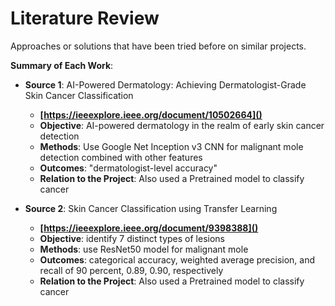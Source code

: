 # Literature Review

Approaches or solutions that have been tried before on similar projects.

**Summary of Each Work**:

- **Source 1**: AI-Powered Dermatology: Achieving Dermatologist-Grade Skin Cancer Classification

  - **[https://ieeexplore.ieee.org/document/10502664]()**
  - **Objective**: AI-powered dermatology in the realm of early skin cancer detection
  - **Methods**: Use Google Net Inception v3 CNN for malignant mole detection combined with other features
  - **Outcomes**: "dermatologist-level accuracy"
  - **Relation to the Project**: Also used a Pretrained model to classify cancer

- **Source 2**: Skin Cancer Classification using Transfer Learning


  - **[https://ieeexplore.ieee.org/document/9398388]()**
  - **Objective**: identify 7 distinct types of lesions
  - **Methods**: use ResNet50 model for malignant mole  
  - **Outcomes**: categorical accuracy, weighted average precision, and recall of 90 percent, 0.89, 0.90, respectively
  - **Relation to the Project**: Also used a Pretrained model to classify cancer